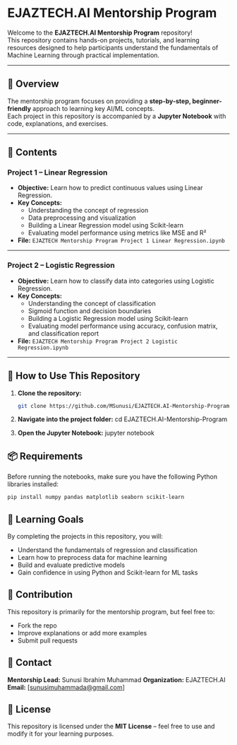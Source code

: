 # EJAZTECH.AI Mentorship Program

Welcome to the **EJAZTECH.AI Mentorship Program** repository!  
This repository contains hands-on projects, tutorials, and learning resources designed to help participants understand the fundamentals of Machine Learning through practical implementation.

---

## 📌 Overview

The mentorship program focuses on providing a **step-by-step, beginner-friendly** approach to learning key AI/ML concepts.  
Each project in this repository is accompanied by a **Jupyter Notebook** with code, explanations, and exercises.

---

## 📂 Contents

### **Project 1 – Linear Regression**
- **Objective:** Learn how to predict continuous values using Linear Regression.
- **Key Concepts:**
  - Understanding the concept of regression
  - Data preprocessing and visualization
  - Building a Linear Regression model using Scikit-learn
  - Evaluating model performance using metrics like MSE and R²
- **File:** `EJAZTECH Mentorship Program Project 1 Linear Regression.ipynb`

---

### **Project 2 – Logistic Regression**
- **Objective:** Learn how to classify data into categories using Logistic Regression.
- **Key Concepts:**
  - Understanding the concept of classification
  - Sigmoid function and decision boundaries
  - Building a Logistic Regression model using Scikit-learn
  - Evaluating model performance using accuracy, confusion matrix, and classification report
- **File:** `EJAZTECH Mentorship Program Project 2 Logistic Regression.ipynb`

---

## 🚀 How to Use This Repository

1. **Clone the repository:**
   ```bash
   git clone https://github.com/MSunusi/EJAZTECH.AI-Mentorship-Program.git
   
2. **Navigate into the project folder:**
   cd EJAZTECH.AI-Mentorship-Program
   
4. **Open the Jupyter Notebook:**
   jupyter notebook


## 📦 Requirements
Before running the notebooks, make sure you have the following Python libraries installed:

 ```bash
pip install numpy pandas matplotlib seaborn scikit-learn


```

## 🎯 Learning Goals
By completing the projects in this repository, you will:

- Understand the fundamentals of regression and classification  
- Learn how to preprocess data for machine learning  
- Build and evaluate predictive models  
- Gain confidence in using Python and Scikit-learn for ML tasks  

## 🤝 Contribution
This repository is primarily for the mentorship program, but feel free to:

- Fork the repo  
- Improve explanations or add more examples  
- Submit pull requests  

## 📧 Contact
**Mentorship Lead:** Sunusi Ibrahim  Muhammad 
**Organization:** EJAZTECH.AI  
**Email:** [sunusimuhammada@gmail.com]  
  

## 📜 License
This repository is licensed under the **MIT License** – feel free to use and modify it for your learning purposes.


